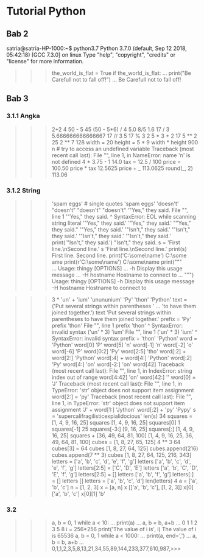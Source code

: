 # Tutorial Python

 ## Bab 2

 satria@satria-HP-1000:~$ python3.7
Python 3.7.0 (default, Sep 12 2018, 05:42:18) 
[GCC 7.3.0] on linux
Type "help", "copyright", "credits" or "license" for more information.
>>> the_world_is_flat = True
>>> if the_world_is_flat:
...     print("Be Carefull not to fall off!")
... 
Be Carefull not to fall off!

## Bab 3

### 3.1.1 Angka
>>> 2+2
4
>>> 50 - 5
45
>>> (50 - 5*6) / 4
5.0
>>> 8/5
1.6
>>> 17 / 3
5.666666666666667
>>> 17 // 3
5
>>> 17 % 3
2
>>> 5 * 3 + 2
17
>>> 5 ** 2 
25
>>> 2 ** 7
128
>>> width = 20
>>> height = 5 * 9
>>> width * height
900
>>> n  # try to access an undefined variable
Traceback (most recent call last):
  File "<stdin>", line 1, in <module>
NameError: name 'n' is not defined
>>> 4 * 3.75 - 1
14.0
>>> tax = 12.5 / 100
>>> price = 100.50
>>> price * tax
12.5625
>>> price + _
113.0625
>>> round(_, 2)
113.06

### 3.1.2 String
>>> 'spam eggs'  # single quotes
'spam eggs'
>>> 'doesn\'t'
"doesn't"
>>> "doesn\'t"
"doesn't"
>>> '"Yes," they said.
  File "<stdin>", line 1
    '"Yes," they said.
                     ^
SyntaxError: EOL while scanning string literal
>>> '"Yes," they said.'
'"Yes," they said.'
>>> "\"Yes,\" they said."
'"Yes," they said.'
>>> '"Isn\'t," they said.'
'"Isn\'t," they said.'
>>> '"Isn\'t," they said.'
'"Isn\'t," they said.'
>>> print('"Isn\'t," they said.')
"Isn't," they said.
>>> s = 'First line.\nSecond line.'
>>> s
'First line.\nSecond line.'
>>> print(s)
First line.
Second line.
>>> print('C:\some\name')
C:\some
ame
>>> print(r'C:\some\name')
C:\some\name
>>> print("""\
... Usage: thingy [OPTIONS]
...      -h                        Display this usage message
...      -H hostname               Hostname to connect to
... """)
Usage: thingy [OPTIONS]
     -h                        Display this usage message
     -H hostname               Hostname to connect to

>>> 3 * 'un' + 'ium'
'unununium'
>>> 'Py' 'thon'
'Python'
>>> text = ('Put several strings within parentheses '
...             'to have them joined together.')
>>> text
'Put several strings within parentheses to have them joined together.'
>>> prefix = 'Py'
>>> prefix 'thon'
  File "<stdin>", line 1
    prefix 'thon'
                ^
SyntaxError: invalid syntax
>>> ('un' * 3) 'ium'
  File "<stdin>", line 1
    ('un' * 3) 'ium'
                   ^
SyntaxError: invalid syntax
>>> prefix + 'thon'
'Python'
>>> word = 'Python'
>>> word[0]
'P'
>>> word[5]
'n'
>>> word[-1]
'n'
>>> word[-2]
'o'
>>> word[-6]
'P'
>>> word[0:2]
'Py'
>>> word[2:5]
'tho'
>>> word[:2] + word[2:]
'Python'
>>> word[:4] + word[4:]
'Python'
>>> word[:2]
'Py'
>>> word[4:]
'on'
>>> word[-2:]
'on'
>>> word[42]
Traceback (most recent call last):
  File "<stdin>", line 1, in <module>
IndexError: string index out of range
>>> word[4:42]
'on'
>>> word[42:]
''
>>> word[0] = 'J'
Traceback (most recent call last):
  File "<stdin>", line 1, in <module>
TypeError: 'str' object does not support item assignment
>>> word[2:] = 'py'
Traceback (most recent call last):
  File "<stdin>", line 1, in <module>
TypeError: 'str' object does not support item assignment
>>> 'J' + word[1:]
'Jython'
>>> word[:2] + 'py'
'Pypy'
>>> s = 'supercalifragilisticexpialidocious'
>>> len(s)
34
>>> squares = [1, 4, 9, 16, 25]
>>> squares
[1, 4, 9, 16, 25]
>>> squares[0]
1
>>> squares[-1]
25
>>> squares[-3:]
[9, 16, 25]
>>> squares[:]
[1, 4, 9, 16, 25]
>>> squares + [36, 49, 64, 81, 100]
[1, 4, 9, 16, 25, 36, 49, 64, 81, 100]
>>> cubes = [1, 8, 27, 65, 125] 
>>> 4 ** 3
64
>>> cubes[3] = 64
>>> cubes
[1, 8, 27, 64, 125]
>>> cubes.append(216)
>>> cubes.append(7 ** 3) 
>>> cubes
[1, 8, 27, 64, 125, 216, 343]
>>> letters = ['a', 'b', 'c', 'd', 'e', 'f', 'g']
>>> letters
['a', 'b', 'c', 'd', 'e', 'f', 'g']
>>> letters[2:5] = ['C', 'D', 'E']
>>> letters
['a', 'b', 'C', 'D', 'E', 'f', 'g']
>>> letters[2:5] = []
>>> letters
['a', 'b', 'f', 'g']
>>> letters[:] = []
>>> letters
[]
>>> letters = ['a', 'b', 'c', 'd']
>>> len(letters)
4
>>> a = ['a', 'b', 'c']
>>> n = [1, 2, 3]
>>> x = [a, n]
>>> x
[['a', 'b', 'c'], [1, 2, 3]]
>>> x[0]
['a', 'b', 'c']
>>> x[0][1]
'b'

### 3.2

>>> a, b = 0, 1
>>> while a < 10:
...     print(a)
...     a, b = b, a+b
... 
0
1
1
2
3
5
8
>>> i = 256*256
>>> print('The value of i is', i)
The value of i is 65536
>>> a, b = 0, 1
>>> while a < 1000:
...     print(a, end=',')
...     a, b = b, a+b
... 
0,1,1,2,3,5,8,13,21,34,55,89,144,233,377,610,987,>>>

